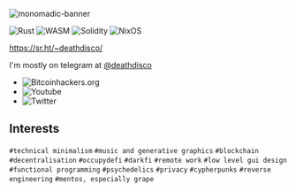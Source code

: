 ![monomadic-banner](https://user-images.githubusercontent.com/129359/180737422-a9266cfd-f13f-4729-957b-f54830300d7d.png)


![Rust](https://img.shields.io/badge/rust-%23000000.svg?style=for-the-badge&logo=rust&logoColor=white)
![WASM](https://img.shields.io/badge/WASM-%23000000?style=for-the-badge&logo=webassembly&logoColor=white)
![Solidity](https://img.shields.io/badge/Solidity-%23000000.svg?style=for-the-badge&logo=solidity&logoColor=white)
![NixOS](https://img.shields.io/badge/Nix-%23000000.svg?style=for-the-badge&logo=nixos&logoColor=white)

https://sr.ht/~deathdisco/

I'm mostly on telegram at [@deathdisco](https://t.me/deathdisco)

- ![Bitcoinhackers.org](https://img.shields.io/mastodon/follow/000141408?domain=https%3A%2F%2Fbitcoinhackers.org&label=bitcoinhackers.org&style=social)
- ![Youtube](https://img.shields.io/youtube/channel/views/UCthp5QLzF9dIvtq-EaBmkig?style=social)
- ![Twitter](https://img.shields.io/twitter/follow/_deathdisco_?label=%40_deathdisco_&style=social)

## Interests
`#technical minimalism` `#music and generative graphics` `#blockchain` `#decentralisation` `#occupydefi` `#darkfi` `#remote work` `#low level gui design` `#functional programming` `#psychedelics` `#privacy` `#cypherpunks` `#reverse engineering` `#mentos, especially grape`
